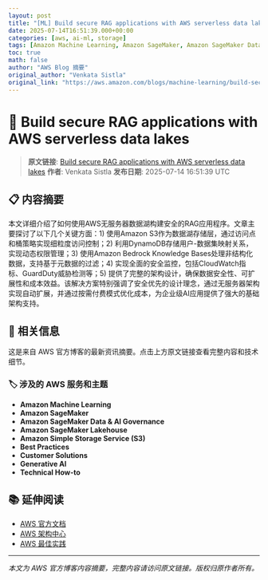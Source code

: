```yaml
---
layout: post
title: "[ML] Build secure RAG applications with AWS serverless data lakes"
date: 2025-07-14T16:51:39.000+00:00
categories: [aws, ai-ml, storage]
tags: [Amazon Machine Learning, Amazon SageMaker, Amazon SageMaker Data AI Governance, Amazon SageMaker Lakehouse, Amazon Simple Storage Service (S3), Best Practices, Customer Solutions, Generative AI, Technical How-to]
toc: true
math: false
author: "AWS Blog 摘要"
original_author: "Venkata Sistla"
original_link: "https://aws.amazon.com/blogs/machine-learning/build-secure-rag-applications-with-aws-serverless-data-lakes/"
---
```


# 🤖 Build secure RAG applications with AWS serverless data lakes

> **原文链接**: [Build secure RAG applications with AWS serverless data lakes](https://aws.amazon.com/blogs/machine-learning/build-secure-rag-applications-with-aws-serverless-data-lakes/)
> **作者**: Venkata Sistla
> **发布日期**: 2025-07-14 16:51:39 UTC

## 📋 内容摘要

本文详细介绍了如何使用AWS无服务器数据湖构建安全的RAG应用程序。文章主要探讨了以下几个关键方面：1) 使用Amazon S3作为数据湖存储层，通过访问点和桶策略实现细粒度访问控制；2) 利用DynamoDB存储用户-数据集映射关系，实现动态权限管理；3) 使用Amazon Bedrock Knowledge Bases处理非结构化数据，支持基于元数据的过滤；4) 实现全面的安全监控，包括CloudWatch指标、GuardDuty威胁检测等；5) 提供了完整的架构设计，确保数据安全性、可扩展性和成本效益。该解决方案特别强调了安全优先的设计理念，通过无服务器架构实现自动扩展，并通过按需付费模式优化成本，为企业级AI应用提供了强大的基础架构支持。

## 🔗 相关信息

这是来自 AWS 官方博客的最新资讯摘要。点击上方原文链接查看完整内容和技术细节。

### 🏷️ 涉及的 AWS 服务和主题

- **Amazon Machine Learning**
- **Amazon SageMaker**
- **Amazon SageMaker Data & AI Governance**
- **Amazon SageMaker Lakehouse**
- **Amazon Simple Storage Service (S3)**
- **Best Practices**
- **Customer Solutions**
- **Generative AI**
- **Technical How-to**

## 📚 延伸阅读

- [AWS 官方文档](https://docs.aws.amazon.com/)
- [AWS 架构中心](https://aws.amazon.com/architecture/)
- [AWS 最佳实践](https://aws.amazon.com/architecture/well-architected/)

---

*本文为 AWS 官方博客内容摘要，完整内容请访问原文链接。版权归原作者所有。*